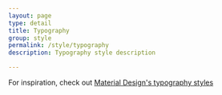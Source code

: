 ```yaml
---
layout: page
type: detail
title: Typography
group: style
permalink: /style/typography
description: Typography style description

---
```


For inspiration, check out [Material Design's typography styles](https://material.io/guidelines/style/typography.html#typography-styles)
